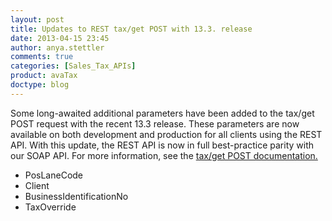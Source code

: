 ```yaml
---
layout: post
title: Updates to REST tax/get POST with 13.3. release
date: 2013-04-15 23:45
author: anya.stettler
comments: true
categories: [Sales_Tax_APIs]
product: avaTax
doctype: blog
---
```

Some long-awaited additional parameters have been added to the tax/get POST request with the recent 13.3 release. These parameters are now available on both development and production for all clients using the REST API. With this update, the REST API is now in full best-practice parity with our SOAP API. For more information, see the <a href="/avatax/api-reference/tax/v1">tax/get POST documentation.</a>
<ul>
	<li>PosLaneCode</li>
	<li>Client</li>
	<li>BusinessIdentificationNo</li>
	<li>TaxOverride</li>
</ul>
